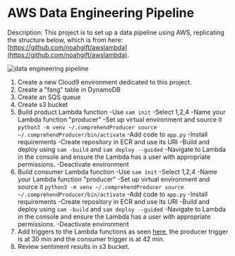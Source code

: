 # AWS Data Engineering Pipeline

Description: This project is to set up a data pipeline using AWS, replicating the structure below, which is from here: [https://github.com/noahgift/awslambda](https://github.com/noahgift/awslambda).

![data engineering pipeline](https://user-images.githubusercontent.com/58792/55354483-bae7af80-547a-11e9-9909-a5621251065b.png)

1. Create a new Cloud9 environment dedicated to this project.
2. Create a "fang" table in DynamoDB
3. Create an SQS queue
4. Create s3 bucket
5. Build product Lambda function
  -Use `sam init`
  -Select 1,2,4
  -Name your Lambda function "producer"
  -Set up virtual environment and source it
    ```python3 -m venv ~/.comprehendProducer source ~/.comprehendProducer/bin/activate```
  -Add code to `app.py`
  -Install requirements
  -Create repository in ECR and use its URI
  -Build and deploy using `sam -build` and `sam deploy --guided`
  -Navigate to Lambda in the console and ensure the Lambda has a user with appropriate permissions.
  -Deactivate environment
6. Build consumer Lambda function
  -Use `sam init`
  -Select 1,2,4
  -Name your Lambda function "producer"
  -Set up virtual environment and source it
    ```python3 -m venv ~/.comprehendProducer source ~/.comprehendProducer/bin/activate```
  -Add code to `app.py`
  -Install requirements
  -Create repository in ECR and use its URI
  -Build and deploy using `sam -build` and `sam deploy --guided`
  -Navigate to Lambda in the console and ensure the Lambda has a user with appropriate permissions.
  -Deactivate environment
7. Add triggers to the Lambda functions as seen [here](https://www.youtube.com/watch?v=zXxdbtamoa4), the producer trigger is at 30 min and the consumer trigger is at 42 min.
8. Review sentiment results in s3 bucket.


